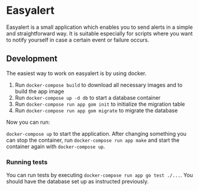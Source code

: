 # Easyalert

Easyalert is a small application which enables you to send alerts in a simple and straightforward way. It is suitable especially for scripts where you want to notify yourself in case a certain event or failure occurs.

## Development

The easiest way to work on easyalert is by using docker.

1. Run `docker-compose build` to download all necessary images and to build the app image
2. Run `docker-compose up -d db` to start a database container
3. Run `docker-compose run app gom init` to initialize the migration table
4. Run `docker-compose run app gom migrate` to migrate the database

Now you can run:

`docker-compose up` to start the application. After changing something you can stop the container, run `docker-compose run app make` and start the container again with `docker-compose up`.

### Running tests

You can run tests by executing `docker-compose run app go test ./...`. You should have the database set up as instructed previously.